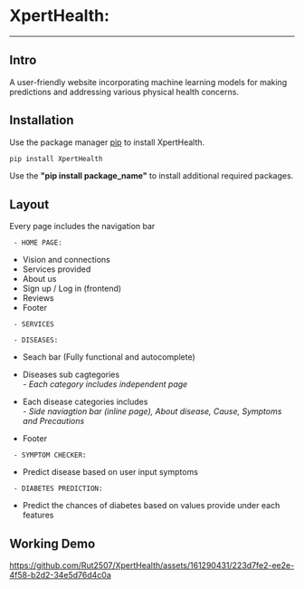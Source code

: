# XpertHealth: 
___

## Intro

A user-friendly website incorporating machine learning models for making predictions and addressing various physical health concerns.

## Installation

Use the package manager [pip](https://pip.pypa.io/en/stable/) to install XpertHealth.

```bash
pip install XpertHealth
```

Use the **"pip install package_name"** to install additional required packages.

## Layout

Every page includes the navigation bar

``` 
 - HOME PAGE: 
```
- Vision and connections
- Services provided
- About us 
- Sign up / Log in (frontend)
- Reviews
- Footer

``` 
 - SERVICES
```

``` 
 - DISEASES:
```
- Seach bar (Fully functional and autocomplete)
- Diseases sub cagtegories<br>
           - *Each category includes independent page*
- Each disease categories includes<br>
             - *Side naviagtion bar (inline page), About disease, Cause, Symptoms and Precautions*

- Footer

``` 
 - SYMPTOM CHECKER:
```
- Predict disease based on user input symptoms 

``` 
 - DIABETES PREDICTION:
```
- Predict the chances of diabetes based on values provide under each features 


## Working Demo

https://github.com/Rut2507/XpertHealth/assets/161290431/223d7fe2-ee2e-4f58-b2d2-34e5d76d4c0a


